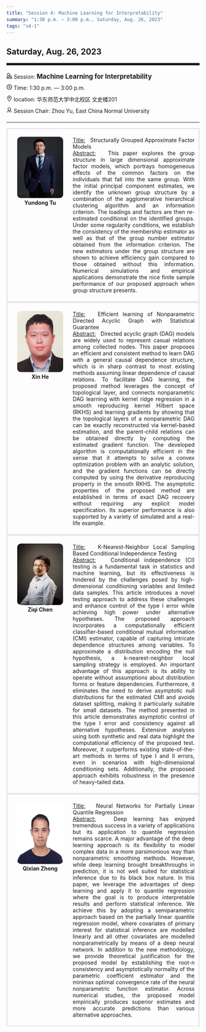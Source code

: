 ```yaml
---
title: "Session 4: Machine Learning for Interpretability"
summary: "1:30 p.m. — 3:00 p.m., Saturday, Aug. 26, 2023"
tags: "s4-1"
---
```


Saturday, Aug. 26, 2023
------


<hr style="border: 0; border-top: 5px solid;">

<div class="tip">
    <img class="icon" src="/icon/yanjiang.png" />
    Session: <span class="font-bold" style="font-size:120%">Machine Learning for Interpretability</span>
</div>

<div class="tip">
    <img class="icon" src="/icon/shizhong.png" />
    Time: 1:30 p.m. — 3:00 p.m.
</div>
<div class="tip">
    <img class="icon" src="/icon/didian.png" />
    location: 华东师范大学中北校区 文史楼201
</div>


<div class="tip">
    <img class="icon" src="/icon/lingdao.png" />
    Session Chair: Zhou Yu, East China Normal University
</div>


________________________________________

<div class="row">
    <div class="left">
        <img src="/images/yundong.png" class="avatar" />
        <div class="font-small font-bold">
            <a>
                Yundong Tu
            </a>
        </div>
    </div>
    <div class="right">
        <div class="font-small">
            <u>Title:</u> &nbsp;
            Structurally Grouped Approximate Factor Models
        </div>
        <div class="content font-small">
            <u>Abstract:</u> &nbsp;
            This paper explores the group structure in large dimensional approximate factor models, which portrays homogeneous effects of the common factors on the individuals that fall into the same group. With the initial principal component estimates, we identify the unknown group structure by a combination of the agglomerative hierarchical clustering algorithm and an information criterion. The loadings and factors are then re-estimated conditional on the identified groups. Under some regularity conditions, we establish the consistency of the membership estimator as well as that of the group number estimator obtained from the information criterion. The new estimators under the group structure are shown to achieve efficiency gain compared to those obtained without this information. Numerical simulations and empirical applications demonstrate the nice finite sample performance of our proposed approach when group structure presents.
        </div>
    </div>
</div>

<div class="row">
    <div class="left">
        <img src="/images/hexin.png" class="avatar" />
        <div class="font-small font-bold">
            <a>
                Xin He
            </a>
        </div>
    </div>
    <div class="right">
        <div class="font-small">
            <u>Title:</u> &nbsp;
            Efficient learning of Nonparametric Directed Acyclic Graph with Statistical Guarantee
        </div>
        <div class="content font-small">
            <u>Abstract:</u> &nbsp;
            Directed acyclic graph (DAG) models are widely used to represent casual   relations among collected nodes. This paper proposes an efficient and consistent method to learn DAG with a general causal dependence structure, which is in sharp contrast to most existing methods assuming linear dependence of causal relations.  To facilitate DAG learning, the proposed method leverages the concept of topological layer, and connects nonparametric DAG learning with kernel ridge regression in a smooth reproducing kernel Hilbert space (RKHS) and learning gradients by showing that  the topological  layers of a nonparametric DAG can be exactly reconstructed via kernel-based estimation,  and the parent-child relations can be obtained directly by computing the estimated gradient function. The developed algorithm is computationally efficient in the sense that it attempts to solve a convex optimization problem with an analytic solution, and the gradient functions can be directly computed by using the derivative reproducing property in the smooth RKHS. The asymptotic properties of the proposed method are established in terms of exact DAG recovery without requiring any explicit model specification. Its superior performance is also supported by a variety of simulated and a real-life example.
        </div>
    </div>
</div>

<div class="row">
    <div class="left">
        <img src="/images/ziqi.png" class="avatar" />
        <div class="font-small font-bold">
            <a>
                Ziqi Chen
            </a>
        </div>
    </div>
    <div class="right">
        <div class="font-small">
            <u>Title:</u> &nbsp;
            K-Nearest-Neighbor Local Sampling Based Conditional Independence Testing
        </div>
        <div class="content font-small">
            <u>Abstract:</u> &nbsp;
            Conditional independence (CI) testing is a fundamental task in statistics and machine learning, but its effectiveness is hindered by the challenges posed by high-dimensional conditioning variables and limited data samples. This article introduces a novel testing approach to address these challenges and enhance control of the type I error while achieving high power under alternative hypotheses. The proposed approach incorporates a computationally efficient classifier-based conditional mutual information (CMI) estimator, capable of capturing intricate dependence structures among variables. To approximate a distribution encoding the null hypothesis, a k-nearest-neighbor local sampling strategy is employed. An important advantage of this approach is its ability to operate without assumptions about distribution forms or feature dependencies. Furthermore, it eliminates the need to derive asymptotic null distributions for the estimated CMI and avoids dataset splitting, making it particularly suitable for small datasets. The method presented in this article demonstrates asymptotic control of the type I error and consistency against all alternative hypotheses. Extensive analyses using both synthetic and real data highlight the computational efficiency of the proposed test. Moreover, it outperforms existing state-of-the-art methods in terms of type I and II errors, even in scenarios with high-dimensional conditioning sets. Additionally, the proposed approach exhibits robustness in the presence of heavy-tailed data.
        </div>
    </div>
</div>

<div class="row">
    <div class="left">
        <img src="/images/qixian.png" class="avatar" />
        <div class="font-small font-bold">
            <a>
                Qixian Zhong
            </a>
        </div>
    </div>
    <div class="right">
        <div class="font-small">
            <u>Title:</u> &nbsp;
            Neural Networks for Partially Linear Quantile Regression
        </div>
        <div class="content font-small">
            <u>Abstract:</u> &nbsp;
            Deep learning has enjoyed tremendous success in a variety of applications but its application to quantile regression remains scarce. A major advantage of the deep learning approach is its flexibility to model complex data in a more parsimonious way than nonparametric smoothing methods. However, while deep learning brought breakthroughs in prediction, it is not well suited for statistical inference due to its black box nature. In this paper, we leverage the advantages of deep learning and apply it to quantile regression where the goal is to produce interpretable results and perform statistical inference. We achieve this by adopting a semiparametric approach based on the partially linear quantile regression model, where covariates of primary interest for statistical inference are modelled linearly and all other covariates are modelled nonparametrically by means of a deep neural network. In addition to the new methodology, we provide theoretical justification for the proposed model by establishing the root-n consistency and asymptotically normality of the parametric coefficient estimator and the minimax optimal convergence rate of the neural nonparametric function estimator. Across numerical studies, the proposed model empirically produces superior estimates and more accurate predictions than various alternative approaches. 
        </div>
    </div>
</div>

<style>

.tip {
    height: 30px;
    line-height: 30px;
}

.icon {
    width: 15px;
}

.row {
    padding: 10px; 
    height: auto; 
    border-bottom-width: 2px; 
    border-style: solid; 
    border-color: #E4E7ED; 
    padding-bottom: 20px; 
    padding-top: 20px;
    display: flex; 
    text-align: justify;
}

.left {
    min-width: 150px !important;
    text-align: center;
}

.avatar {
    width: 120px;
    height: 160px;
    max-width: 100%;
    border-radius: 10px;
}

.right {
    margin-left: 10px; 
    max-width: 80%;
}


.font-small {
    /* font-size: 16px; */
}

.font-bold {
    font-weight: bold;
}
</style>
